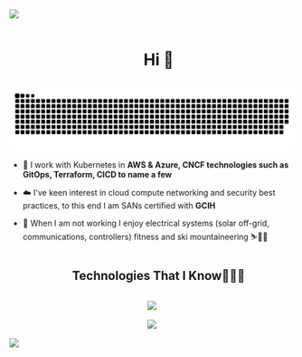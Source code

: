 
<!--horizontal divider(gradiant)-->
<img src="https://user-images.githubusercontent.com/73097560/115834477-dbab4500-a447-11eb-908a-139a6edaec5c.gif">

<!--h1 without bottom border-->
<div id="user-content-toc">
  <ul align="center">
    <summary><h1 style="display: inline-block">Hi 👋</h1></summary>
  </ul>
</div>


<!--- snake -->
<div align="center">
  <img  src="https://github.com/1999AZZAR/1999AZZAR/blob/main/resources/img/grid-snake.svg"
       alt="snake" /></a>
</div>


<!--Intro start-->
- 🔭 I work with Kubernetes in **AWS & Azure, CNCF technologies such as GitOps, Terraform, CICD to name a few**

- ☁️ I've keen interest in cloud compute networking and security best practices, to this end I am SANs certified with **GCIH**

- 🔋 When I am not working I enjoy electrical systems (solar off-grid, communications, controllers) fitness and ski mountaineering ⛷️🧗🏻
<!--Intro end-->

<!--h1 without bottom border-->
<div id="user-content-toc">
  <ul align="center">
    <summary><h2 style="display: inline-block">Technologies That I Know👨🏻‍💻</h2></summary>
  </ul>
</div>
<!--tech stack icons-->
<p align="center">
  <a href="https://skillicons.dev">
    <img src="https://skillicons.dev/icons?i=kubernetes,linux,git,aws,azure,gcp,devops,docker,k8s,bash,nginx,openshift,openstack,gitlab,go,prometheus,grafana,githubactions,github,jenkins,kafka,bsd,flask,selenium,regex,md,postgres,mysql,postman,py,ts,powershell,vscode,ansible&perline=14" />
  </a>
</p>

<!--profile visit count-->
<div align="center">
  
[![](https://visitcount.itsvg.in/api?id=dimitrigeo&icon=3&color=6)](https://visitcount.itsvg.in)
  
</div>

<!--horizontal divider(gradiant)-->
<img src="https://user-images.githubusercontent.com/73097560/115834477-dbab4500-a447-11eb-908a-139a6edaec5c.gif">
